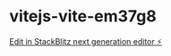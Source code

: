 # vitejs-vite-em37g8

[Edit in StackBlitz next generation editor ⚡️](https://stackblitz.com/~/github.com/adnaneSaad/vitejs-vite-em37g8)